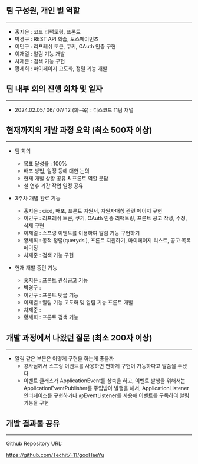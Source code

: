 ## 팀 구성원, 개인 별 역할

---

- 홍지은 : 코드 리팩토링, 프론트
- 박경구 : REST API 학습, 토스페이먼츠
- 이민구 : 리프레쉬 토큰, 쿠키, OAuth 인증 구현
- 이재열 :  알림 기능 개발
- 차재준 : 검색 기능 구현
- 황세희 : 마이페이지 고도화, 정렬 기능 개발

## 팀 내부 회의 진행 회차 및 일자

---

- 2024.02.05/ 06/ 07/ 12 (화~목) : 디스코드 11팀 채널

## 현재까지의 개발 과정 요약 (최소 500자 이상)

---

- 팀 회의
    - 목표 달성률 : 100%
    - 배포 방법, 일정 등에 대한 논의
    - 현재 개발 상황 공유 & 프론트 역할 분담
    - 설 연휴 기간 작업 일정 공유

- 3주차 개발 완료 기능
    - 홍지은 : cicd, 배포, 프론트 지원서, 지원자매칭 관련 페이지 구현
    - 이민구 : 리프레쉬 토큰, 쿠키, OAuth 인증 리팩토링, 프론트 공고 작성, 수정, 삭제 구현
    - 이재열 :  스프링 이벤트를 이용하여 알림 기능 구현하기
    - 황세희 : 동적 정렬(querydsl), 프론트 지원하기, 마이페이지 리스트, 공고 목록 페이징
    - 차재준 : 검색 기능 구현

- 현재 개발 중인 기능
    - 홍지은 : 프론트 관심공고 기능
    - 박경구 :
    - 이민구 : 프론트 댓글 기능
    - 이재열 : 알림 기능 고도화 및 알림 기능 프론트 개발
    - 차재준 :
    - 황세희 :  프론트 검색 기능

## 개발 과정에서 나왔던 질문 (최소 200자 이상)

---

- 알림 같은 부분은 어떻게 구현을 하는게 좋을까
    - 강사님께서 스프링 이벤트를 사용하면 편하게 구현이 가능하다고 말씀을 주셨다
    - 이벤트 클래스가 ApplicationEvent를 상속을 하고, 이벤트 발행을 위해서는 ApplicationEventPublisher를 주입받아 발행을 해서, ApplicationListener 인터페이스를 구현하거나 @EventListener를 사용해 이벤트를 구독하여 알림 기능을 구현

## 개발 결과물 공유

---

Github Repository URL:

https://github.com/Techit7-11/gooHaeYu
